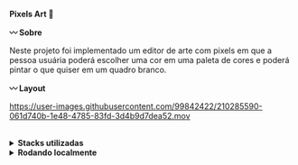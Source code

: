 <strong>Pixels Art :art: </strong>

<strong>:wavy_dash: Sobre</strong>

Neste projeto foi implementado um editor de arte com pixels em que a pessoa usuária poderá escolher uma cor em uma paleta de cores e poderá pintar o que quiser em um quadro branco.

<strong>:wavy_dash: Layout</strong>

https://user-images.githubusercontent.com/99842422/210285590-061d740b-1e48-4785-83fd-3d4b9d7dea52.mov

<br />

<details>
  <summary><strong> Stacks utilizadas </strong></summary><br />

  * JavaScript
  * HTML
  * CSS

</details>

<details>
<summary><strong>Rodando localmente</strong></summary><br />
 
Clone o projeto: <br />
`git clone git@github.com:layanenu/pixels-art.git`

Entre no diretório do projeto: <br />
`cd pixels-art`
  
Execute o arquivo: <br />
`index.html`
  
</details>
